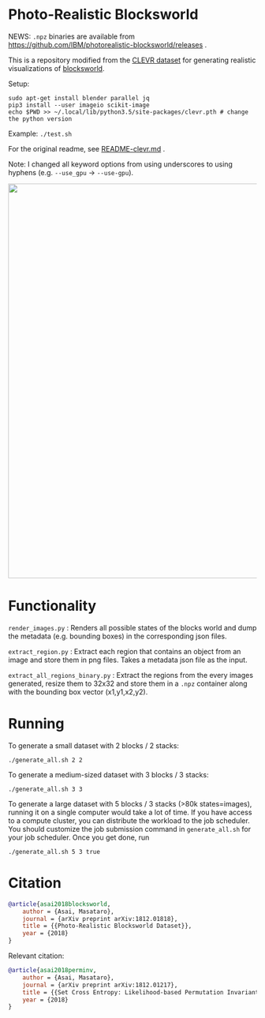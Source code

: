 
# Photo-Realistic Blocksworld

NEWS: `.npz` binaries are available from https://github.com/IBM/photorealistic-blocksworld/releases .

This is a repository modified from the [CLEVR dataset](https://github.com/facebookresearch/clevr-dataset-gen)
for generating realistic visualizations of [blocksworld](https://en.wikipedia.org/wiki/Blocks_world).


Setup:

```
sudo apt-get install blender parallel jq
pip3 install --user imageio scikit-image
echo $PWD >> ~/.local/lib/python3.5/site-packages/clevr.pth # change the python version
```

Example: `./test.sh`

For the original readme, see [README-clevr.md](README-clevr.md) .

Note: I changed all keyword options from using underscores to using hyphens (e.g. `--use_gpu` -> `--use-gpu`).

<div align="center">
  <img src="example/image/CLEVR_new_010000.png" width="800px">
</div>

# Functionality

`render_images.py` : Renders all possible states of the blocks world and dump the metadata (e.g. bounding boxes) in the corresponding json files.

`extract_region.py` : Extract each region that contains an object from an image and store them in png files. Takes a metadata json file as the input.

`extract_all_regions_binary.py` : Extract the regions from the every images generated, resize them to 32x32 and store them in a `.npz` container along with the bounding box vector (x1,y1,x2,y2).

# Running

To generate a small dataset with 2 blocks / 2 stacks:

    ./generate_all.sh 2 2

To generate a medium-sized dataset with 3 blocks / 3 stacks:

    ./generate_all.sh 3 3

To generate a large dataset with 5 blocks / 3 stacks (>80k states=images),
running it on a single computer would take a lot of time.
If you have access to a compute cluster, you can distribute the workload
to the job scheduler.
You should customize the job submission command in `generate_all.sh` for your job scheduler.
Once you get done, run

    ./generate_all.sh 5 3 true

# Citation

``` bibtex
@article{asai2018blocksworld,
	author = {Asai, Masataro},
	journal = {arXiv preprint arXiv:1812.01818},
	title = {{Photo-Realistic Blocksworld Dataset}},
	year = {2018}
}
```

Relevant citation:

``` bibtex
@article{asai2018perminv,
	author = {Asai, Masataro},
	journal = {arXiv preprint arXiv:1812.01217},
	title = {{Set Cross Entropy: Likelihood-based Permutation Invariant Loss Function for Probability Distributions}},
	year = {2018}
}
```

